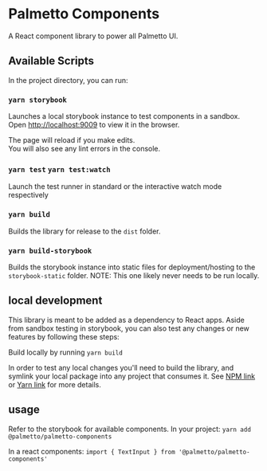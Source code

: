 # Palmetto Components
A React component library to power all Palmetto UI.

## Available Scripts

In the project directory, you can run:

### `yarn storybook`

Launches a local storybook instance to test components in a sandbox.<br />
Open [http://localhost:9009](http://localhost:9009) to view it in the browser.

The page will reload if you make edits.<br />
You will also see any lint errors in the console.

### `yarn test` `yarn test:watch`

Launch the test runner in standard or the interactive watch mode respectively<br />

### `yarn build`

Builds the library for release to the `dist` folder.<br />

### `yarn build-storybook`

Builds the storybook instance into static files for deployment/hosting to the `storybook-static` folder. NOTE: This one likely never needs to be run locally.<br />

## local development
This library is meant to be added as a dependency to React apps. Aside from sandbox testing in storybook, you can also test any changes or new features by following these steps:

Build locally by running `yarn build`

In order to test any local changes you'll need to build the library, and symlink your local package into any project that consumes it. See [NPM link](https://docs.npmjs.com/cli/link) or [Yarn link](https://classic.yarnpkg.com/en/docs/cli/link/) for more details.

## usage
Refer to the storybook for available components.
In your project: `yarn add @palmetto/palmetto-components`

In a react components: `import { TextInput } from '@palmetto/palmetto-components'`
